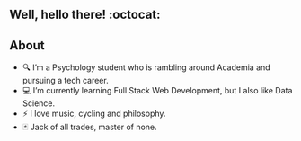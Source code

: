 ## Well, hello there! :octocat:

## About

- 🔍  I’m a Psychology student who is rambling around Academia and pursuing a tech career. 
- 💻  I’m currently learning Full Stack Web Development, but I also like Data Science.
- ⚡  I love music, cycling and philosophy. 
- 🃏 Jack of all trades, master of none.
